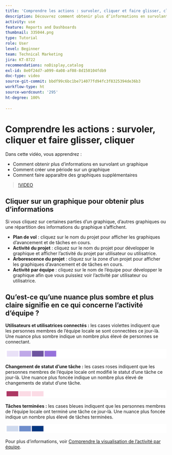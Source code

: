 ```yaml
---
title: 'Comprendre les actions : survoler, cliquer et faire glisser, cliquer'
description: Découvrez comment obtenir plus d’informations en survolant un graphique, en créant une période sur un graphique et en faisant apparaître des graphiques supplémentaires, le tout dans [!UICONTROL Analytique améliorée].
activity: use
feature: Reports and Dashboards
thumbnail: 335044.png
type: Tutorial
role: User
level: Beginner
team: Technical Marketing
jira: KT-8722
recommendations: noDisplay,catalog
exl-id: 8e0f24d7-a099-4a08-af08-8d150104fdb9
doc-type: video
source-git-commit: bbdf99c6bc1be714077fd94fc3f8325394de36b3
workflow-type: ht
source-wordcount: '295'
ht-degree: 100%

---
```


# Comprendre les actions : survoler, cliquer et faire glisser, cliquer

Dans cette vidéo, vous apprendrez :

* Comment obtenir plus d’informations en survolant un graphique
* Comment créer une période sur un graphique
* Comment faire apparaître des graphiques supplémentaires

>[!VIDEO](https://video.tv.adobe.com/v/335044/?quality=12&learn=on&enablevpops=1)

## Cliquer sur un graphique pour obtenir plus d’informations

Si vous cliquez sur certaines parties d’un graphique, d’autres graphiques ou une répartition des informations du graphique s’affichent.

* **Plan de vol** : cliquez sur le nom du projet pour afficher les graphiques d’avancement et de tâches en cours.
* **Activité du projet** : cliquez sur le nom du projet pour développer le graphique et afficher l’activité du projet par utilisateur ou utilisatrice.
* **Arborescence du projet** : cliquez sur la zone d’un projet pour afficher les graphiques d’avancement et de tâches en cours.
* **Activité par équipe** : cliquez sur le nom de l’équipe pour développer le graphique afin que vous puissiez voir l’activité par utilisateur ou utilisatrice.

## Qu’est-ce qu’une nuance plus sombre et plus claire signifie en ce qui concerne l’activité d’équipe ?

**Utilisateurs et utilisatrices connectés :** les cases violettes indiquent que les personnes membres de l’équipe locale se sont connectées ce jour-là. Une nuance plus sombre indique un nombre plus élevé de personnes se connectant.

![Image de zones violettes](assets/purple-shaded-boxes.png)

**Changement de statut d’une tâche :** les cases roses indiquent que les personnes membres de l’équipe locale ont modifié le statut d’une tâche ce jour-là. Une nuance plus foncée indique un nombre plus élevé de changements de statut d’une tâche.

![Image de zones roses](assets/pink-shaded-boxes.png)

**Tâches terminées :** les cases bleues indiquent que les personnes membres de l’équipe locale ont terminé une tâche ce jour-là. Une nuance plus foncée indique un nombre plus élevé de tâches terminées.

![Image de zones bleues](assets/blue-shaded-boxes.png)

Pour plus d’informations, voir [Comprendre la visualisation de l’activité par équipe](https://experienceleague.adobe.com/docs/workfront/using/reporting/enhanced-analytics/activity-by-team-overview.html?lang=fr).
